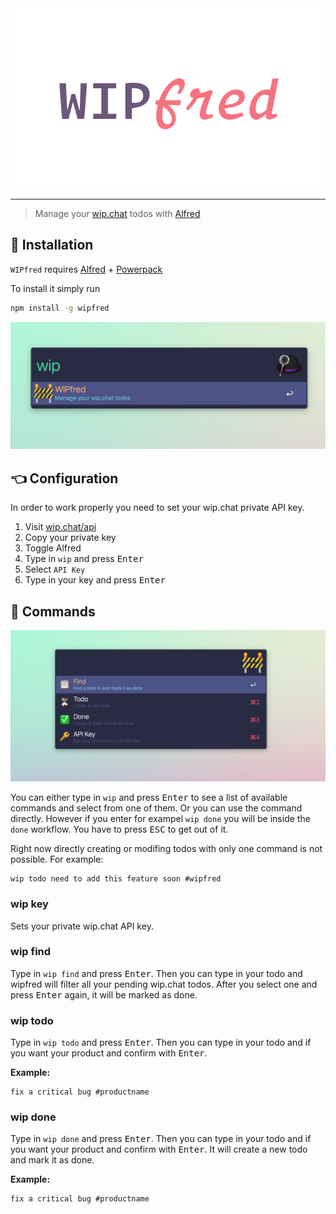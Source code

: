 
<div align="center">
  <img width="700" heigth="400" src="/assets/wipfred-logo.png" alt="wipfred">
</div>

---

> Manage your [wip.chat](https://wip.chat/) todos with [Alfred](https://www.alfredapp.com/)

## 🔧 Installation

`WIPfred` requires [Alfred](https://www.alfredapp.com/) + [Powerpack](https://www.alfredapp.com/powerpack/)

To install it simply run

```bash
npm install -g wipfred
```

<div align="center">
  <img width="700" heigth="400" src="/assets/wipfred-base.png" alt="wipfred">
</div>

## 👈 Configuration

In order to work properly you need to set your wip.chat private API key.

1. Visit [wip.chat/api](https://wip.chat/api)
2. Copy your private key
3. Toggle Alfred
4. Type in `wip` and press <kbd>Enter</kbd>
5. Select `API Key`
6. Type in your key and press <kbd>Enter</kbd>


## 📒 Commands

<div align="center">
  <img width="700" heigth="400" src="/assets/wipfred-inside.png" alt="wipfred">
</div>

You can either type in `wip` and press <kbd>Enter</kbd> to see a list of available commands and select from one of them. Or you can use the command directly. However if you enter for exampel `wip done` you will be inside the `done` workflow. You have to press <kbd>ESC</kbd> to get out of it.

Right now directly creating or modifing todos with only one command is not possible. For example:

```
wip todo need to add this feature soon #wipfred
```

### wip key
Sets your private wip.chat API key.

### wip find
Type in `wip find` and press <kbd>Enter</kbd>. Then you can type in your todo and wipfred will filter all your pending wip.chat todos. After you select one and press <kbd>Enter</kbd> again, it will be marked as done.

### wip todo
Type in `wip todo` and press <kbd>Enter</kbd>. Then you can type in your todo and if you want your product and confirm with <kbd>Enter</kbd>.

**Example:**
```
fix a critical bug #productname
```

### wip done
Type in `wip done` and press <kbd>Enter</kbd>. Then you can type in your todo and if you want your product and confirm with <kbd>Enter</kbd>. It will create a new todo and mark it as done.

**Example:**
```
fix a critical bug #productname
```

